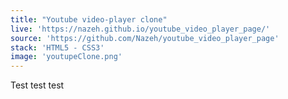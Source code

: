 ```yaml
---
title: "Youtube video-player clone"
live: 'https://nazeh.github.io/youtube_video_player_page/'
source: 'https://github.com/Nazeh/youtube_video_player_page'
stack: 'HTML5 - CSS3'
image: 'youtupeClone.png'
---
```


Test test test
